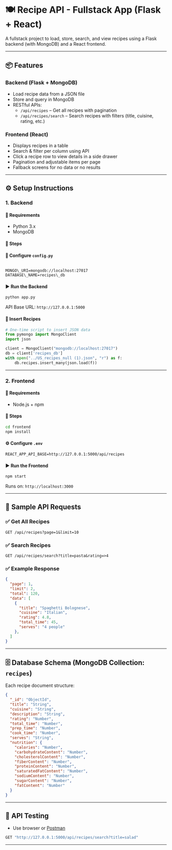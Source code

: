 # 🍽️ Recipe API - Fullstack App (Flask + React)

A fullstack project to load, store, search, and view recipes using a Flask backend (with MongoDB) and a React frontend.

---

## 📦 Features

### Backend (Flask + MongoDB)
- Load recipe data from a JSON file
- Store and query in MongoDB
- RESTful APIs:
  - `/api/recipes` – Get all recipes with pagination
  - `/api/recipes/search` – Search recipes with filters (title, cuisine, rating, etc.)

### Frontend (React)
- Displays recipes in a table
- Search & filter per column using API
- Click a recipe row to view details in a side drawer
- Pagination and adjustable items per page
- Fallback screens for no data or no results

---

## ⚙️ Setup Instructions

### 1. Backend

#### 📁 Requirements
- Python 3.x
- MongoDB 

#### 🔧 Steps

#### 🔑 Configure `config.py`

```

MONGO\_URI=mongodb://localhost:27017
DATABASE\_NAME=recipes\_db

````

#### ▶️ Run the Backend

```bash
python app.py
````

API Base URL: `http://127.0.0.1:5000`

#### 🍴 Insert Recipes

```python
# One-time script to insert JSON data
from pymongo import MongoClient
import json

client = MongoClient("mongodb://localhost:27017")
db = client['recipes_db']
with open("../US_recipes_null (1).json", "r") as f:
    db.recipes.insert_many(json.load(f))
```

---

### 2. Frontend

#### 📁 Requirements

* Node.js + npm

#### 🔧 Steps

```bash
cd frontend
npm install
```

#### ⚙️ Configure `.env`

```
REACT_APP_API_BASE=http://127.0.0.1:5000/api/recipes
```

#### ▶️ Run the Frontend

```bash
npm start
```

Runs on: `http://localhost:3000`

---

## 🔌 Sample API Requests

### ✅ Get All Recipes

```
GET /api/recipes?page=1&limit=10
```

### ✅ Search Recipes

```
GET /api/recipes/search?title=pasta&rating=>4
```

### ✅ Example Response

```json
{
  "page": 1,
  "limit": 2,
  "total": 120,
  "data": [
    {
      "title": "Spaghetti Bolognese",
      "cuisine": "Italian",
      "rating": 4.8,
      "total_time": 45,
      "serves": "4 people"
    },
  ]
}
```

---

## 🗄️ Database Schema (MongoDB Collection: `recipes`)

Each recipe document structure:

```json
{
  "_id": "ObjectId",
  "title": "String",
  "cuisine": "String",
  "description": "String",
  "rating": "Number",
  "total_time": "Number",          
  "prep_time": "Number",           
  "cook_time": "Number",           
  "serves": "String",            
  "nutrition": {
    "calories": "Number",
    "carbohydrateContent": "Number",
    "cholesterolContent": "Number",
    "fiberContent": "Number",
    "proteinContent": "Number",
    "saturatedFatContent": "Number",
    "sodiumContent": "Number",
    "sugarContent": "Number",
    "fatContent": "Number"
  }
}
```

---

## 🧪 API Testing

* Use browser or [Postman](https://www.postman.com/)

```bash
GET "http://127.0.0.1:5000/api/recipes/search?title=salad"
```

---

